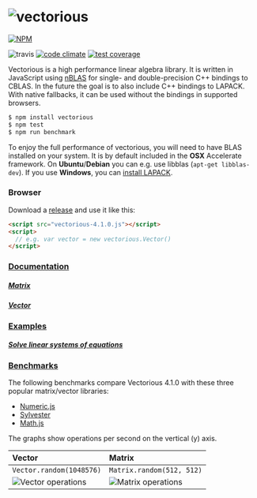 # ![vectorious](https://github.com/mateogianolio/vectorious/raw/master/logo.png)

[![NPM](https://nodei.co/npm/vectorious.png?downloads=true&downloadRank=true&stars=true)](https://nodei.co/npm/vectorious/)

![travis](https://img.shields.io/travis/mateogianolio/vectorious.svg) [![code climate](https://codeclimate.com/github/mateogianolio/vectorious/badges/gpa.svg)](https://codeclimate.com/github/mateogianolio/vectorious) [![test coverage](https://codeclimate.com/github/mateogianolio/vectorious/badges/coverage.svg)](https://codeclimate.com/github/mateogianolio/vectorious/coverage)

Vectorious is a high performance linear algebra library. It is written in
JavaScript using [nBLAS](https://github.com/mateogianolio/nblas) for single- and double-precision C++ bindings to CBLAS. In the future the goal is to also include C++ bindings to LAPACK. With native fallbacks,
it can be used without the bindings in supported browsers.

```bash
$ npm install vectorious
$ npm test
$ npm run benchmark
```

To enjoy the full performance of vectorious, you will need to have BLAS installed
on your system. It is by default included in the **OSX** Accelerate framework. On **Ubuntu**/**Debian** you can e.g. use libblas (`apt-get libblas-dev`). If you use **Windows**, you can [install LAPACK](http://icl.cs.utk.edu/lapack-for-windows/lapack/).

### Browser

Download a [release](https://github.com/mateogianolio/vectorious/releases) and use it like this:

```html
<script src="vectorious-4.1.0.js"></script>
<script>
  // e.g. var vector = new vectorious.Vector()
</script>
```

### [Documentation](https://github.com/mateogianolio/vectorious/wiki)

##### [Matrix ](https://github.com/mateogianolio/vectorious/wiki/Matrix-API)
##### [Vector](https://github.com/mateogianolio/vectorious/wiki/Vector-API)

### [Examples](https://github.com/mateogianolio/vectorious/tree/master/examples)

##### [Solve linear systems of equations](https://github.com/mateogianolio/vectorious/tree/master/examples/linsolve.js)

### [Benchmarks](https://github.com/mateogianolio/vectorious/wiki/Benchmarks)

The following benchmarks compare Vectorious 4.1.0 with these three popular matrix/vector libraries:

* [Numeric.js](http://www.numericjs.com)
* [Sylvester](http://sylvester.jcoglan.com)
* [Math.js](http://mathjs.org)

The graphs show operations per second on the vertical (y) axis.

| Vector | Matrix |
|:---|:---|
| `Vector.random(1048576)` | `Matrix.random(512, 512)` |
| ![Vector operations](https://github.com/mateogianolio/vectorious/raw/master/benchmarks/vector_ops.png) | ![Matrix operations](https://github.com/mateogianolio/vectorious/raw/master/benchmarks/matrix_ops.png) |
